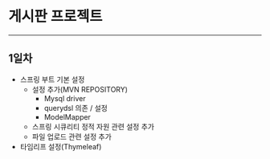 # 게시판 프로젝트
* * *
## 1일차
- 스프링 부트 기본 설정
	- 설정 추가(MVN REPOSITORY)
		- Mysql driver
		- querydsl 의존 / 설정
		- ModelMapper
	- 스프링 시큐리티 정적 자원 관련 설정 추가
	- 파일 업로드 관련 설정 추가
- 타임리프 설정(Thymeleaf)
